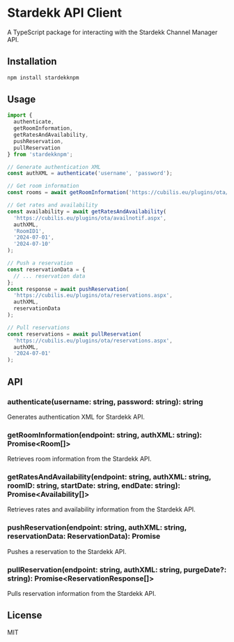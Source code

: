 # Stardekk API Client

A TypeScript package for interacting with the Stardekk Channel Manager API.

## Installation

```bash
npm install stardekknpm
```

## Usage

```typescript
import { 
  authenticate, 
  getRoomInformation, 
  getRatesAndAvailability, 
  pushReservation, 
  pullReservation 
} from 'stardekknpm';

// Generate authentication XML
const authXML = authenticate('username', 'password');

// Get room information
const rooms = await getRoomInformation('https://cubilis.eu/plugins/ota/roomlist.aspx', authXML);

// Get rates and availability
const availability = await getRatesAndAvailability(
  'https://cubilis.eu/plugins/ota/availnotif.aspx', 
  authXML, 
  'RoomID1', 
  '2024-07-01', 
  '2024-07-10'
);

// Push a reservation
const reservationData = {
  // ... reservation data
};
const response = await pushReservation(
  'https://cubilis.eu/plugins/ota/reservations.aspx', 
  authXML, 
  reservationData
);

// Pull reservations
const reservations = await pullReservation(
  'https://cubilis.eu/plugins/ota/reservations.aspx', 
  authXML, 
  '2024-07-01'
);
```

## API

### authenticate(username: string, password: string): string

Generates authentication XML for Stardekk API.

### getRoomInformation(endpoint: string, authXML: string): Promise<Room[]>

Retrieves room information from the Stardekk API.

### getRatesAndAvailability(endpoint: string, authXML: string, roomID: string, startDate: string, endDate: string): Promise<Availability[]>

Retrieves rates and availability information from the Stardekk API.

### pushReservation(endpoint: string, authXML: string, reservationData: ReservationData): Promise<string>

Pushes a reservation to the Stardekk API.

### pullReservation(endpoint: string, authXML: string, purgeDate?: string): Promise<ReservationResponse[]>

Pulls reservation information from the Stardekk API.

## License

MIT